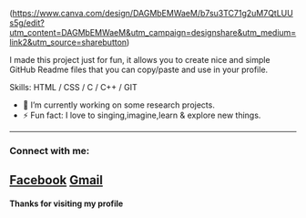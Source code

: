 (https://www.canva.com/design/DAGMbEMWaeM/b7su3TC71g2uM7QtLUUs5g/edit?utm_content=DAGMbEMWaeM&utm_campaign=designshare&utm_medium=link2&utm_source=sharebutton)

I made this project just for fun, it allows you to create nice and simple GitHub Readme files that you can copy/paste and use in your profile.

Skills: HTML / CSS / C / C++ / GIT 

- 🌱 I’m currently working on some research projects.
- ⚡ Fun fact: I love to singing,imagine,learn & explore new things.
---
### Connect with me:
[Facebook](https://www.facebook.com/sunzida.alpa/)
[Gmail](https://mail.google.com/mail/u/0/?tab=rm&ogbl)
---
#### Thanks for visiting my profile
